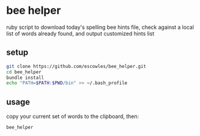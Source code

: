 # bee helper

ruby script to download today's spelling bee hints file, check against a 
local list of words already found, and output customized hints list

## setup

```sh
git clone https://github.com/escowles/bee_helper.git
cd bee_helper
bundle install
echo "PATH=$PATH:$PWD/bin" >> ~/.bash_profile
```

## usage

copy your current set of words to the clipboard, then:

```sh
bee_helper
```
